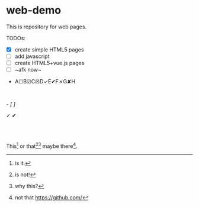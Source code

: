 # web-demo

This is repository for web pages.

TODOs:
- [x] create simple HTML5 pages
- [ ] add javascript
- [ ] create HTML5+vue.js pages
- [ ] ~afk now~
- A☐B☑C☒D✓E✔F✗G✘H
<br>

<i class="fa fa-check">- [ ]</i>
<br>

<span style="font-family: Arial Unicode MS, Lucida Grande">
    &#10003; &#10004;
</span>

<br><br>

This[^1] or that[^2][^3] maybe there[^4].

[^1]: is it.
[^2]: is not!
[^3]: why this?
[^4]: not that https://github.com/
